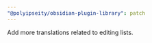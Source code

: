 ```yaml
---
"@polyipseity/obsidian-plugin-library": patch
---
```


Add more translations related to editing lists.
